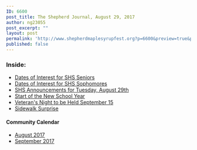 ```yaml
---
ID: 6600
post_title: The Shepherd Journal, August 29, 2017
author: ng23055
post_excerpt: ""
layout: post
permalink: 'http://www.shepherdmaplesyrupfest.org?p=6600&preview=true&preview_id=6600'
published: false
---
```

<h3>Inside:</h3>
<ul>
 	<li><a href="https://shepherdjrn.gitbooks.io/tsj-09022017/content/08292017/2017-08-30-Dates-of-Interest-for-Seniors.html">Dates of Interest for SHS Seniors</a></li>
 	<li><a href="https://shepherdjrn.gitbooks.io/tsj-09022017/content/08292017/2017-08-30-Dates-of-Interest-for-Sophomores.html">Dates of Interest for SHS Sophomores</a></li>
 	<li><a href="https://shepherdjrn.gitbooks.io/tsj-09022017/content/08292017/2017-08-30-SHS-Announcements-08292017.html">SHS Announcements for Tuesday, August 29th</a></li>
 	<li><a href="https://shepherdjrn.gitbooks.io/tsj-09022017/content/08292017/2017-08-30-And-So-It-Begins.html">Start of the New School Year</a></li>
 	<li><a href="https://shepherdjrn.gitbooks.io/tsj-09022017/content/08292017/2017-08-30-Veteran%E2%80%99s-Night-to-be-Held-September-15.html">Veteran's Night to be Held September 15</a></li>
 	<li><a href="https://shepherdjrn.gitbooks.io/tsj-09022017/content/08292017/2017-08-30-SidewalkSurprise.html">Sidewalk Surprise</a></li>
</ul>
<h4>Community Calendar</h4>
<ul>
 	<li><a href="https://shepherdjrn.gitbooks.io/tsj-09022017/content/08292017/2017-08-28-August2017-ShepherdCalendarofEvents.html">August 2017</a></li>
 	<li><a href="https://shepherdjrn.gitbooks.io/tsj-09022017/content/08292017/2017-08-27-ShepherdCalendarofEvents.html">September 2017</a></li>
</ul>